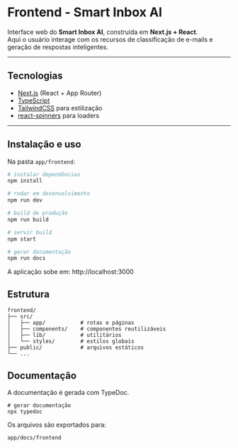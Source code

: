 # Frontend - Smart Inbox AI

Interface web do **Smart Inbox AI**, construída em **Next.js + React**.  
Aqui o usuário interage com os recursos de classificação de e-mails e geração de respostas inteligentes.

---

## Tecnologias

- [Next.js](https://nextjs.org/) (React + App Router)
- [TypeScript](https://www.typescriptlang.org/)
- [TailwindCSS](https://tailwindcss.com/) para estilização
- [react-spinners](https://www.davidhu.io/react-spinners/) para loaders

---

## Instalação e uso

Na pasta `app/frontend`:

```bash
# instalar dependências
npm install

# rodar em desenvolvimento
npm run dev

# build de produção
npm run build

# servir build
npm start

# gerar documentação
npm run docs
```

A aplicação sobe em: http://localhost:3000

## Estrutura

    frontend/
    ├── src/
    │   ├── app/           # rotas e páginas
    │   ├── components/    # componentes reutilizáveis
    │   ├── lib/           # utilitários
    │   └── styles/        # estilos globais
    ├── public/            # arquivos estáticos
    └── ...

## Documentação

A documentação é gerada com TypeDoc.

```
# gerar documentação
npx typedoc
```

Os arquivos são exportados para:

```
app/docs/frontend
```
